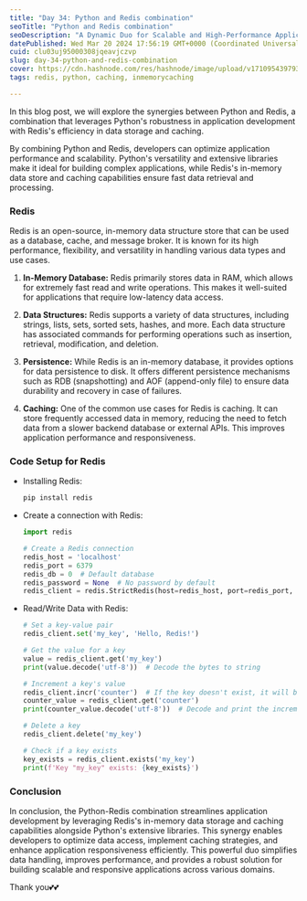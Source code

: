 ```yaml
---
title: "Day 34: Python and Redis combination"
seoTitle: "Python and Redis combination"
seoDescription: "A Dynamic Duo for Scalable and High-Performance Applications"
datePublished: Wed Mar 20 2024 17:56:19 GMT+0000 (Coordinated Universal Time)
cuid: clu03uj95000308jqeavjczvp
slug: day-34-python-and-redis-combination
cover: https://cdn.hashnode.com/res/hashnode/image/upload/v1710954397930/a80dcaea-510c-44fa-9796-73cbfdc5879a.png
tags: redis, python, caching, inmemorycaching

---
```


In this blog post, we will explore the synergies between Python and Redis, a combination that leverages Python's robustness in application development with Redis's efficiency in data storage and caching.

By combining Python and Redis, developers can optimize application performance and scalability. Python's versatility and extensive libraries make it ideal for building complex applications, while Redis's in-memory data store and caching capabilities ensure fast data retrieval and processing.

### Redis

Redis is an open-source, in-memory data structure store that can be used as a database, cache, and message broker. It is known for its high performance, flexibility, and versatility in handling various data types and use cases.

1. **In-Memory Database:** Redis primarily stores data in RAM, which allows for extremely fast read and write operations. This makes it well-suited for applications that require low-latency data access.
    
2. **Data Structures:** Redis supports a variety of data structures, including strings, lists, sets, sorted sets, hashes, and more. Each data structure has associated commands for performing operations such as insertion, retrieval, modification, and deletion.
    
3. **Persistence:** While Redis is an in-memory database, it provides options for data persistence to disk. It offers different persistence mechanisms such as RDB (snapshotting) and AOF (append-only file) to ensure data durability and recovery in case of failures.
    
4. **Caching:** One of the common use cases for Redis is caching. It can store frequently accessed data in memory, reducing the need to fetch data from a slower backend database or external APIs. This improves application performance and responsiveness.
    

### Code Setup for Redis

* Installing Redis:
    
    ```python
    pip install redis
    ```
    
* Create a connection with Redis:
    
    ```python
    import redis
    
    # Create a Redis connection
    redis_host = 'localhost'
    redis_port = 6379
    redis_db = 0  # Default database
    redis_password = None  # No password by default
    redis_client = redis.StrictRedis(host=redis_host, port=redis_port, db=redis_db, password=redis_password)
    ```
    
* Read/Write Data with Redis:
    
    ```python
    # Set a key-value pair
    redis_client.set('my_key', 'Hello, Redis!')
    
    # Get the value for a key
    value = redis_client.get('my_key')
    print(value.decode('utf-8'))  # Decode the bytes to string
    
    # Increment a key's value
    redis_client.incr('counter')  # If the key doesn't exist, it will be initialized to 0 and then incremented
    counter_value = redis_client.get('counter')
    print(counter_value.decode('utf-8'))  # Decode and print the incremented value
    
    # Delete a key
    redis_client.delete('my_key')
    
    # Check if a key exists
    key_exists = redis_client.exists('my_key')
    print(f'Key "my_key" exists: {key_exists}')
    ```
    

### Conclusion

In conclusion, the Python-Redis combination streamlines application development by leveraging Redis's in-memory data storage and caching capabilities alongside Python's extensive libraries. This synergy enables developers to optimize data access, implement caching strategies, and enhance application responsiveness efficiently. This powerful duo simplifies data handling, improves performance, and provides a robust solution for building scalable and responsive applications across various domains.

Thank you💕💕